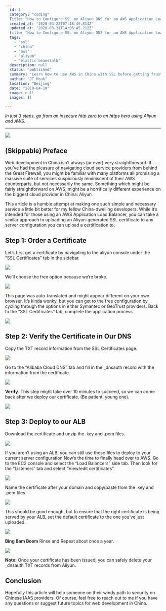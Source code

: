 ```yaml
---
  id: 1
  category: "coding"
  Title: "How to Configure SSL on Aliyun DNS for an AWS Application Load Balancer for $0"
  created_at: "2020-03-23T07:18:49.814Z"
  updated_at: "2020-03-31T14:06:45.212Z"
  title: "How to Configure SSL on Aliyun DNS for an AWS Application Load Balancer for $0"
  tags: 
    - "ssl"
    - "china"
    - "aws"
    - "aliyun"
    - "elastic beanstalk"
  description: null
  status: "published"
  summary: "Learn how to use AWS in China with SSL before getting frustrated out of your mind"
  author: "JT Houk"
  location: "Beijing"
  date: "2019-04-10"
  image: null
  images: []

---
```

*In just 3 steps, go from an insecure http zero to an https hero using Aliyun and AWS.*

----------


![](https://paper-attachments.dropbox.com/s_FE03AF79DD5D2B4571A0D20307E1D8136366A315E0C734E505A94D8D66C6DDB0_1570259284829_alibaba.jpg)

## (Skippable) Preface

Web development in China isn’t always (or ever) very straightforward. If you’ve had the pleasure of navigating cloud service providers from behind the Great Firewall, you might be familiar with many platforms all promising a massive suite of services suspiciously reminiscent of their AWS counterparts, but not necessarily the same. Something which might be fairly straightforward on AWS, might be a horrifically different experience on the biggest cloud provider in China: Aliyun.

This article is a humble attempt at making one such simple and necessary service a little bit better for my fellow China-dwelling developers.
While it’s intended for those using an AWS Application Load Balancer, you can take a similar approach to uploading an Aliyun-generated SSL certificate to any server configuration you can upload a certification to.


## Step 1: Order a Certificate

Let’s first get a certificate by navigating to the aliyun console under the “SSL Certificates” tab in the sidebar.

![](https://cdn-images-1.medium.com/max/1600/1*c51xYwPWgTcJ5ny-rqQ5NQ.png)


We’ll choose the free option because we’re broke.

![](https://paper-attachments.dropbox.com/s_FE03AF79DD5D2B4571A0D20307E1D8136366A315E0C734E505A94D8D66C6DDB0_1570259325742_1IzJfSjOQiOVAyJfg0Hpi7w.png)


This page was auto-translated and might appear different on your own browser. It’s kinda wonky, but you can get to the free configuration by cycling through the options in either Symantec or GeoTrust providers.
Back to the “SSL Certificates” tab, complete the application process.

![](https://cdn-images-1.medium.com/max/1600/1*x7nnceJqkQycDxtWx_4hAg.png)



## Step 2: Verify the Certificate in Our DNS

Copy the TXT record information from the SSL Certificates page.

![](https://cdn-images-1.medium.com/max/1600/1*XKi0GCA94pstvTb9yhHbfQ.png)


Go to the “Alibaba Cloud DNS” tab and fill in the \_dnsauth record with the information from the certificate.

![](https://cdn-images-1.medium.com/max/1600/1*idbFZDZ9LUlLu_BrTNSNAw.png)


**Verify**.
This step might take over 10 minutes to succeed, so we can come back after we deploy our certificate. (Be patient, young one).

![](https://cdn-images-1.medium.com/max/1600/1*bbYSsaVvJ02WNbuLL2cNIQ.png)



## Step 3: Deploy to our ALB

Download the certificate and unzip the .key and .pem files.

![](https://paper-attachments.dropbox.com/s_FE03AF79DD5D2B4571A0D20307E1D8136366A315E0C734E505A94D8D66C6DDB0_1570259693132_1ufIvR2NyAAiTDmUxfozf8A.png)


If you aren’t using an ALB, you can still use these files to deploy to your current server configuration
Now’s the time to finally head over to AWS.
Go to the EC2 console and select the “Load Balancers” side tab. Then look for the “Listeners” tab and select “View/edit certificates”.

![](https://cdn-images-1.medium.com/max/1600/1*fhoBYennnUY7R6oADUrp6Q.png)


Name the certificate after your domain and copy/paste from the .key and .pem files.

![](https://paper-attachments.dropbox.com/s_FE03AF79DD5D2B4571A0D20307E1D8136366A315E0C734E505A94D8D66C6DDB0_1570266675854_9.png)


This should be good enough, but to ensure that the right certificate is being served by your ALB, set the default certificate to the one you’ve just uploaded.

![](https://cdn-images-1.medium.com/max/1600/1*QMB-NFDvDItHNnsTvmLfkQ.png)


**Bing Bam Boom**
Rinse and Repeat about once a year.

![](https://paper-attachments.dropbox.com/s_FE03AF79DD5D2B4571A0D20307E1D8136366A315E0C734E505A94D8D66C6DDB0_1570259358086_1ZknKzfQ8iXdprYvTCQbC6A.png)


**Note:**
Once your certificate has been issued, you can safely delete your \_dnsauth TXT records from Aliyun.


## Conclusion

Hopefully this article will help someone on their windy path to security on Chinese IAAS providers. Of course, feel free to reach out to me if you have any questions or suggest future topics for web development in China.


<Newsletter />
<Comments />
